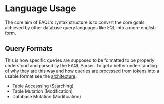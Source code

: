 # Language Usage
The core aim of EAQL's syntax structure is to convert the core goals achieved by other database query languages like SQL into a more english form.


## Query Formats
This is how specific queries are supposed to be formatted to be properly understood and parsed by the EAQL Parser. To get a better understanding of why they are this way and how queries are processed from tokens into a usable format see the [architecture](../architecture/ARCHITECTURE.md).

- [Table Accesssing (Searching)](./TABLE_ACCESING.md)
- Table Mutation (Modification)
- Database Mutation (Modification)
